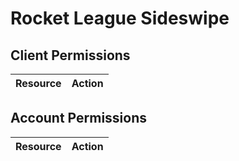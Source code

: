 # Rocket League Sideswipe


## Client Permissions
| Resource | Action |
| -------- | ------ |

## Account Permissions
| Resource | Action |
| -------- | ------ |

